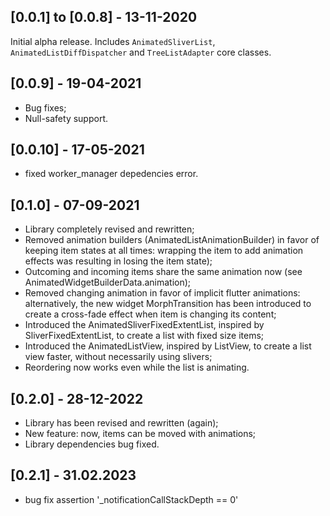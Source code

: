## [0.0.1] to [0.0.8] - 13-11-2020

Initial alpha release. Includes `AnimatedSliverList`, `AnimatedListDiffDispatcher` and `TreeListAdapter` core classes.

## [0.0.9] - 19-04-2021

- Bug fixes;
- Null-safety support.

## [0.0.10] - 17-05-2021

- fixed worker_manager depedencies error.

## [0.1.0] - 07-09-2021

- Library completely revised and rewritten;
- Removed animation builders (AnimatedListAnimationBuilder) in favor of keeping item states at all times: wrapping the item to add animation effects was resulting in losing the item state);
- Outcoming and incoming items share the same animation now (see AnimatedWidgetBuilderData.animation);
- Removed changing animation in favor of implicit flutter animations: alternatively, the new widget MorphTransition has been introduced to create a cross-fade effect when item is changing its content;
- Introduced the AnimatedSliverFixedExtentList, inspired by SliverFixedExtentList, to create a list with fixed size items;
- Introduced the AnimatedListView, inspired by ListView, to create a list view faster, without necessarily using slivers;
- Reordering now works even while the list is animating.

## [0.2.0] - 28-12-2022

- Library has been revised and rewritten (again);
- New feature: now, items can be moved with animations;
- Library dependencies bug fixed.

## [0.2.1] - 31.02.2023

- bug fix assertion '_notificationCallStackDepth == 0'
